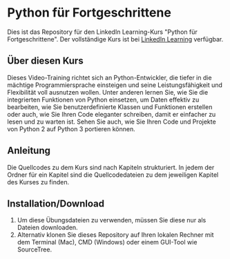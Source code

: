 # Python für Fortgeschrittene
Dies ist das Repository für den LinkedIn Learning-Kurs "Python für Fortgeschrittene". Der vollständige Kurs ist bei [LinkedIn Learning](https://de.linkedin.com/learning/python-fur-fortgeschrittene) verfügbar.

## Über diesen Kurs
Dieses Video-Training richtet sich an Python-Entwickler, die tiefer in die mächtige Programmiersprache einsteigen und seine Leistungsfähigkeit und Flexibilität voll ausnutzen wollen. Unter anderen lernen Sie, wie Sie die integrierten Funktionen von Python einsetzen, um Daten effektiv zu bearbeiten, wie Sie benutzerdefinierte Klassen und Funktionen erstellen oder auch, wie Sie Ihren Code eleganter schreiben, damit er einfacher zu lesen und zu warten ist. Sehen Sie auch, wie Sie Ihren Code und Projekte von Python 2 auf Python 3 portieren können.

## Anleitung
Die Quellcodes zu dem Kurs sind nach Kapiteln strukturiert. In jedem der Ordner für ein Kapitel sind die Quellcodedateien zu dem jeweiligen Kapitel des Kurses zu finden.


## Installation/Download
1. Um diese Übungsdateien zu verwenden, müssen Sie diese nur als Dateien downloaden.
2. Alternativ klonen Sie dieses Repository auf Ihren lokalen Rechner mit dem Terminal (Mac), CMD (Windows) oder einem GUI-Tool wie SourceTree.
